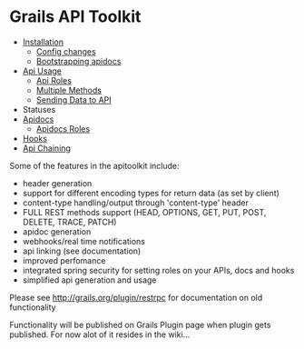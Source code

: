 # Grails API Toolkit

- <a href='https://github.com/orubel/grails-api-toolkit/wiki/Installation'>Installation</a>
    - <a href='https://github.com/orubel/grails-api-toolkit/wiki/Configuration'>Config changes</a>
    - <a href='https://github.com/orubel/grails-api-toolkit/wiki/API-Docs'>Bootstrapping apidocs</a>
- <a href='https://github.com/orubel/grails-api-toolkit/wiki/API-Annotations'>Api Usage</a>
    - <a href='https://github.com/orubel/grails-api-toolkit/wiki/API-Annotations#wiki-api-roles'>Api Roles</a>
    - <a href='https://github.com/orubel/grails-api-toolkit/wiki/API-Annotations#wiki-multiple-methods'>Multiple Methods</a>
    - <a href='https://github.com/orubel/grails-api-toolkit/wiki/API-Annotations#wiki-sending-data-to-api'>Sending Data to API</a>
- Statuses
- <a href='https://github.com/orubel/grails-api-toolkit/wiki/API-Docs'>Apidocs</a>
    - <a href='https://github.com/orubel/grails-api-toolkit/wiki/API-Docs#wiki-apidocs-roles'>Apidocs Roles</a>
- <a href='https://github.com/orubel/grails-api-toolkit/wiki/API-Hooks'>Hooks</a>
- <a href='https://github.com/orubel/grails-api-toolkit/wiki/API-Chaining'>Api Chaining</a>

Some of the features in the apitoolkit include:

- header generation
- support for different encoding types for return data (as set by client)
- content-type handling/output through 'content-type' header
- FULL REST methods support (HEAD, OPTIONS, GET, PUT, POST, DELETE, TRACE, PATCH)
- apidoc generation
- webhooks/real time notifications
- api linking (see documentation)
- improved perfomance
- integrated spring security for setting roles on your APIs, docs and hooks
- simplified api generation and usage

Please see http://grails.org/plugin/restrpc for documentation on old functionality

Functionality will be published on Grails Plugin page when plugin gets published. For now alot of it resides in the wiki...


